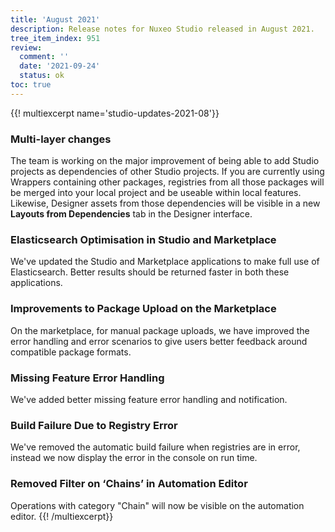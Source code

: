 ```yaml
---
title: 'August 2021'
description: Release notes for Nuxeo Studio released in August 2021.
tree_item_index: 951
review:
  comment: ''
  date: '2021-09-24'
  status: ok
toc: true
---
```


{{! multiexcerpt name='studio-updates-2021-08'}}
### Multi-layer changes

The team is working on the major improvement of being able to add Studio projects as dependencies of other Studio projects. If you are currently using Wrappers containing other packages, registries from all those packages will be merged into your local project and be useable within local features. Likewise, Designer assets from those dependencies will be visible in a new **Layouts from Dependencies** tab in the Designer interface.

### Elasticsearch Optimisation in Studio and Marketplace

We've updated the Studio and Marketplace applications to make full use of Elasticsearch. Better results should be returned faster in both these applications.

### Improvements to Package Upload on the Marketplace

On the marketplace, for manual package uploads, we have improved the error handling and error scenarios to give users better feedback around compatible package formats.

### Missing Feature Error Handling

We've added better missing feature error handling and notification.

### Build Failure Due to Registry Error

We've removed the automatic build failure when registries are in error, instead we now display the error in the console on run time.

### Removed Filter on ‘Chains’ in Automation Editor

Operations with category "Chain" will now be visible on the automation editor.
{{! /multiexcerpt}}
